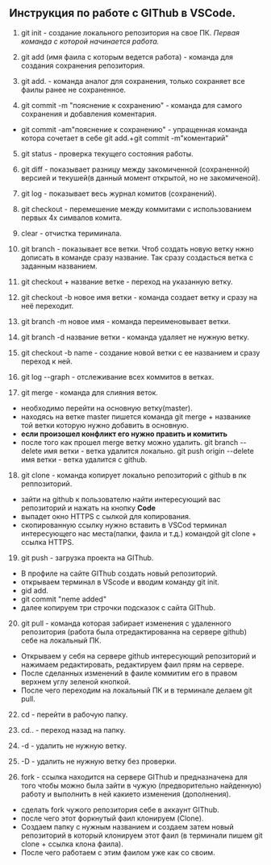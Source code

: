 ## Инструкция по работе с GIThub в VSCode.

 1. git init - создание локального репозитория на свое ПК.
*Первая команда с которой начинается работа.*
2. git add (имя фаила с которым ведется работа) - команда для создания сохранения репозитория.
3. git add. - команда аналог для сохранения, только сохраняет все фаилы ранее не сохраненное.

4. git commit -m "пояснение к сохранению" - команда для самого сохранения и добавления коментария.
* git commit -am"пояснение к сохранению" - упращенная команда котора сочетает в себе git add.+git commit -m"коментарий"

5. git status - проверка текущего состояния работы.

6. git diff - показывает разницу между закомиченной (сохраненной) версией и текушей(в данный момент открытой, но не закомиченой).

7. git log - показывает весь журнал комитов (сохранений). 

8. git checkout - перемешение между коммитами с использованием первых 4х симвалов комита.

9. clear - отчистка териминала.

10. git branch - показывает все ветки.
Чтоб создать новую ветку нжно дописать в команде сразу название. Так сразу создасться ветка с заданным названием.

11. git checkout + название ветке - переход на указанную ветку.

12. git checkout -b новое имя ветки - команда создает ветку и сразу на неё переходит.

13. git branch -m новое имя - команда переименовывает ветки.

14. git branch -d название ветки - команда удаляет не нужную ветку.

15. git checkout -b name - создание новой ветки с ее названием и сразу переход к ней.

16. git log --graph - отслеживание всех коммитов в ветках.

17. git merge - команда для слияния веток.
* необходимо перейти на основную ветку(master). 
* находясь на ветке master пишется команда git merge + названике той ветки которую нужно добавить в основную.
* **если произошел конфликт его нужно править и комитить**
* после того как прошел merge ветку можно удалить.
git branch --delete имя ветки - ветка удалится локально.
git push origin --delete имя ветки - ветка удалится с github.

18. git clone - команда копирует локально репозиторий с github в пк реппозиторий.
* зайти на github к пользователю найти интересующий вас репозиторий и нажать на кнопку **Code**
* выпадет окно HTTPS с сылкой для копирования.
* скопированную ссылку нужно вставить в VSCod терминал интересующего нас места(папки, фаила и т.д.) командой git clone + ссылка  HTTPS.

19. git push - загрузка проекта на GIThub.
* В профиле на сайте GIThub создать новый репозиторий.
* открываем терминал в VScode и вводим команду git init.
* gid add. 
* git commit "neme added"
* далее копируем три строчки подсказок с сайта GIThub.

20. git pull - команда которая забирает изменения с удаленного репозитория (работа была отредактированна на сервере github) себе на локальный ПК.
* Открываем у себя на сервере github интересующий репозиторий и нажимаем редактировать, редактируем фаил прям на сервере.
* После сделанных изменений в фаиле коммитим его в правом верхнем углу зеленой кнопкой.
* После чего переходим на локальный ПК и в терминале делаем git pull.

22. cd - перейти в рабочую папку.

23. cd.. - переход назад на папку.

24. -d - удалить не нужную ветку.
 
25. -D - удалить не нужную ветку без проверки.

26. fork - ссылка находится на сервере GIThub и предназначена для того чтобы можно была зайти в чужую (предворительно найденную) работу и выполнить в ней какието изменения (дополнения).
* сделать fork чужого репозитория себе в аккаунт GIThub.
* после чего этот форкнутый фаил клонируем (Clone).
* Создаем папку с нужным названием и создаем затем новый репозиторий в который клонируем этот фаил (в терминали пишем git clone + ссылка клона фаила).
* После чего работаем с этим фаилом уже как со своим.
